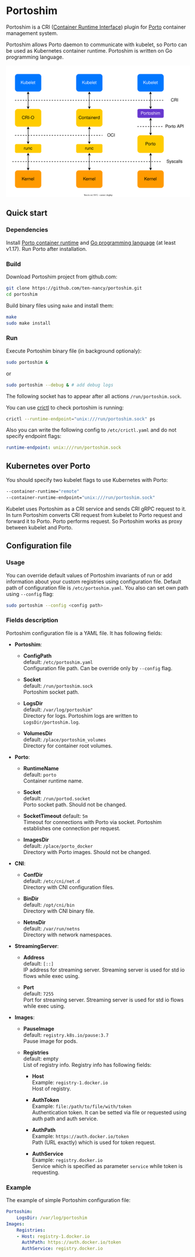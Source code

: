 # Portoshim

Portoshim is a CRI ([Container Runtime Interface](https://kubernetes.io/docs/concepts/architecture/cri)) plugin 
for [Porto](https://github.com/ten-nancy/porto) container management system.

Portoshim allows Porto daemon to communicate with kubelet, so Porto can be used as Kubernetes container runtime. 
Portoshim is written on Go programming language.

![Porto and other container runtimes](./docs/images/container_runtimes.svg "Porto and other container runtimes")


## Quick start

### Dependencies

Install [Porto container runtime](https://github.com/ten-nancy/porto/blob/master/README.md) and [Go programming language](https://go.dev/doc/install) (at least v1.17).
Run Porto after installation.

### Build

Download Portoshim project from github.com:
```bash
git clone https://github.com/ten-nancy/portoshim.git
cd portoshim
```

Build binary files using ```make``` and install them:
```bash
make
sudo make install
```


### Run

Execute Portoshim binary file (in background optionaly):
```bash
sudo portoshim &
```
or
```bash
sudo portoshim --debug & # add debug logs
```

The following socket has to appear after all actions ```/run/portoshim.sock```.

You can use [crictl](https://github.com/kubernetes-sigs/cri-tools) to check portoshim is running:
```bash
crictl --runtime-endpoint="unix:///run/portoshim.sock" ps
``` 

Also you can write the following config to ```/etc/crictl.yaml``` and do not specify endpoint flags:
```yaml
runtime-endpoint: unix:///run/portoshim.sock
```


## Kubernetes over Porto

You should specify two kubelet flags to use Kubernetes with Porto:
```bash
--container-runtime="remote"
--container-runtime-endpoint="unix:///run/portoshim.sock"
```

Kubelet uses Portoshim as a CRI service and sends CRI gRPC request to it. 
In turn Portoshim converts СRI request from kubelet to Porto request and forward it to Porto. 
Porto performs request. So Portoshim works as proxy between kubelet and Porto.

## Configuration file

### Usage

You can override default values of Portoshim invariants of run or add information about your custom registries using configuration file. Default path of configuration file is ```/etc/portoshim.yaml```. You also can set own path using ```--config``` flag:
```bash
sudo portoshim --config <config path>
```

### Fields description

Portoshim configuration file is a YAML file. It has following fields:  
- **Portoshim**:
    - **ConfigPath**  
        default: ```/etc/portoshim.yaml```  
        Configuration file path. Can be override only by ```--config``` flag.  

    - **Socket**  
        default: ```/run/portoshim.sock```  
        Portoshim socket path.  

    - **LogsDir**  
        default: ```/var/log/portoshim"```  
        Directory for logs. Portoshim logs are written to ```LogsDir/portoshim.log```.  

    - **VolumesDir**  
        default: ```/place/portoshim_volumes```  
        Directory for container root volumes.  


- **Porto**:

    - **RuntimeName**  
        default: ```porto```  
        Container runtime name.  

    - **Socket**  
        default: ```/run/portod.socket```  
        Porto socket path. Should not be changed.  

    - **SocketTimeout**
        default: ```5m```  
        Timeout for connections with Porto via socket. Portoshim establishes one connection per request.  

    - **ImagesDir**  
        default: ```/place/porto_docker```  
        Directory with Porto images. Should not be changed.  


- **CNI**:

    - **ConfDir**  
        default: ```/etc/cni/net.d```  
        Directory with CNI configuration files.  

    - **BinDir**  
        default: ```/opt/cni/bin```  
        Directory with CNI binary file.  

    - **NetnsDir**  
        default: ```/var/run/netns```  
        Directory with network namespaces.  


- **StreamingServer**:

    - **Address**  
        default: ```[::]```  
        IP address for streaming server. Streaming server is used for std io flows while exec using.  

    - **Port**  
        default: ```7255```  
        Port for streaming server. Streaming server is used for std io flows while exec using.


- **Images**:

    - **PauseImage**  
        default: ```registry.k8s.io/pause:3.7```  
        Pause image for pods.  

    - **Registries**  
        default: empty  
        List of registry info. Registry info has following fields:  
        - **Host**  
            Example: ```registry-1.docker.io```  
            Host of registry.  

        - **AuthToken**  
            Example: ```file:/path/to/file/with/token```  
            Authentication token. It can be setted via file or requested using auth path and auth service.  

        - **AuthPath**  
            Example: ```https://auth.docker.io/token```  
            Path (URL exactly) which is used for token request.   

        - **AuthService**  
            Example: ```registry.docker.io```  
            Service which is specified as parameter ```service``` while token is requesting.  

### Example

The example of simple Portoshim configuration file:
```yaml
Portoshim:
    LogsDir: /var/log/portoshim
Images:
    Registries:
    - Host: registry-1.docker.io
      AuthPath: https://auth.docker.io/token
      AuthService: registry.docker.io
```
